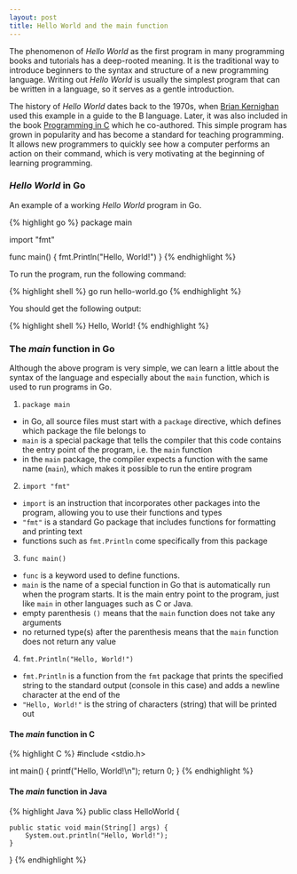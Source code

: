 ```yaml
---
layout: post
title: Hello World and the main function
---
```


The phenomenon of _Hello World_ as the first program in many programming books and tutorials has a deep-rooted meaning. It is the traditional way to introduce beginners to the syntax and structure of a new programming language. Writing out _Hello World_ is usually the simplest program that can be written in a language, so it serves as a gentle introduction.

The history of _Hello World_ dates back to the 1970s, when [Brian Kernighan](https://en.wikipedia.org/wiki/Brian_Kernighan) used this example in a guide to the B language. Later, it was also included in the book [Programming in C](https://www.amazon.com/Programming-Language-2nd-Brian-Kernighan/dp/0131103628) which he co-authored. This simple program has grown in popularity and has become a standard for teaching programming. It allows new programmers to quickly see how a computer performs an action on their command, which is very motivating at the beginning of learning programming.
<!--more-->
### _Hello World_ in Go

An example of a working _Hello World_ program in Go.

{% highlight go %}
package main

import "fmt"

func main() {
    fmt.Println("Hello, World!")
}
{% endhighlight %}

To run the program, run the following command:

{% highlight shell %}
go run hello-world.go
{% endhighlight %}

You should get the following output:

{% highlight shell %}
Hello, World!
{% endhighlight %}

### The _main_ function in Go

Although the above program is very simple, we can learn a little about the syntax of the language and especially about the `main` function, which is used to run programs in Go.

1. `package main`
* in Go, all source files must start with a `package` directive, which defines which package the file belongs to
* `main` is a special package that tells the compiler that this code contains the entry point of the program, i.e. the `main` function
* in the `main` package, the compiler expects a function with the same name (`main`), which makes it possible to run the entire program
2. `import "fmt"`
* `import` is an instruction that incorporates other packages into the program, allowing you to use their functions and types
* `"fmt"` is a standard Go package that includes functions for formatting and printing text
* functions such as `fmt.Println` come specifically from this package
3. `func main()`
* `func` is a keyword used to define functions.
* `main` is the name of a special function in Go that is automatically run when the program starts. It is the main entry point to the program, just like `main` in other languages such as C or Java.
* empty parenthesis `()` means that the `main` function does not take any arguments
* no returned type(s) after the parenthesis means that the `main` function does not return any value
4. `fmt.Println("Hello, World!")`
* `fmt.Println` is a function from the `fmt` package that prints the specified string to the standard output (console in this case) and adds a newline character at the end of the
* `"Hello, World!"` is the string of characters (string) that will be printed out

#### The _main_ function in C

{% highlight C %}
#include <stdio.h>

int main() {
    printf("Hello, World!\n");
    return 0;
}
{% endhighlight %}

#### The _main_ function in Java

{% highlight Java %}
public class HelloWorld {
    
    public static void main(String[] args) {
        System.out.println("Hello, World!");
    }
}
{% endhighlight %}